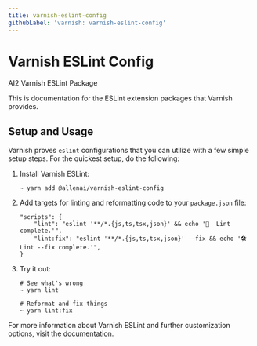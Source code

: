 ```yaml
---
title: varnish-eslint-config
githubLabel: 'varnish: varnish-eslint-config'
---
```


# Varnish ESLint Config

<p class="description">AI2 Varnish ESLint Package</p>

This is documentation for the ESLint extension packages that Varnish provides.

## Setup and Usage

Varnish proves `eslint` configurations that you can utilize with a few simple setup steps. For the quickest setup, do the following:

1. Install Varnish ESLint:

   ```
   ~ yarn add @allenai/varnish-eslint-config 
   ```

2. Add targets for linting and reformatting code to your `package.json` file:

   ```
   "scripts": {
       "lint": "eslint '**/*.{js,ts,tsx,json}' && echo '💫  Lint complete.'",
       "lint:fix": "eslint '**/*.{js,ts,tsx,json}' --fix && echo '🛠  Lint --fix complete.'",
   }
   ```

3. Try it out:

   ```
   # See what's wrong
   ~ yarn lint

   # Reformat and fix things
   ~ yarn lint:fix
   ```

For more information about Varnish ESLint and further customization options, visit the [documentation](https://github.com/allenai/varnish-mui/tree/main/packages/varnish-eslint-config/README.md).